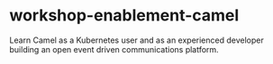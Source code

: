 # workshop-enablement-camel
Learn Camel as a Kubernetes user and as an experienced developer building an open event driven communications platform.
